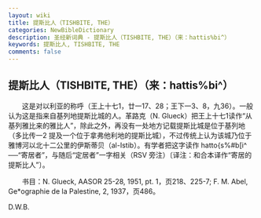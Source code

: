 ```yaml
---
layout: wiki
title: 提斯比人（TISHBITE, THE）
categories: NewBibleDictionary
description: 圣经新词典 - 提斯比人（TISHBITE, THE）（来：hattis%bi^）
keywords: 提斯比人, TISHBITE, THE
comments: false
---
```


## 提斯比人（TISHBITE, THE）（来：hattis%bi^）

　　这是对以利亚的称呼（王上十七1，廿一17、28；王下一3、8，九36）。一般认为这是指来自基列地提斯比城的人。革路克（N. Glueck）把王上十七1读作“从基列雅比来的雅比人”，除此之外，再没有一处地方记载提斯比城是位于基列地（多比传一2 提及一个位于拿弗他利地的提斯比城），不过传统上认为该城乃位于雅博河以北十二公里的伊斯蒂贝（al-Istib）。有学者把这字读作 hatto{s%#b[i^ ──“寄居者”，与随后“定居者”一字相关（RSV 旁注）〔译注：和合本译作“寄居的提斯比人”〕。

　　书目：N. Glueck, AASOR 25-28, 1951, pt. 1，页218、225-7; F. M. Abel, Ge*ographie de la Palestine, 2, 1937，页486。

D.W.B.








